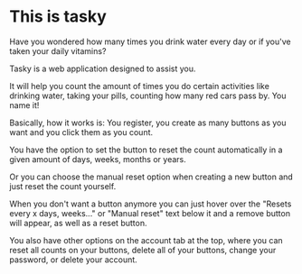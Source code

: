 # This is tasky

Have you wondered how many times you drink water every day or if you've taken your daily vitamins?

Tasky is a web application designed to assist you.

It will help you count the amount of times you do certain activities like drinking water, taking your pills, counting how many red cars pass by. You name it!

Basically, how it works is: You register, you create as many buttons as you want and you click them as you count.

You have the option to set the button to reset the count automatically in a given amount of days, weeks, months or years.

Or you can choose the manual reset option when creating a new button and just reset the count yourself.

When you don't want a button anymore you can just hover over the "Resets every x days, weeks..." or "Manual reset" text below it and a remove button will appear, as well as a reset button.

You also have other options on the account tab at the top, where you can reset all counts on your buttons, delete all of your buttons, change your password, or delete your account.



